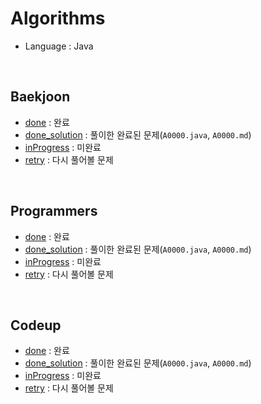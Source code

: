 ﻿# Algorithms
 - Language : Java
 
 <br>

## Baekjoon
- [done](https://github.com/GDana/Algorithms/tree/master/Baekjoon/src/done) : 완료
- [done_solution](https://github.com/GDana/Algorithms/tree/master/Baekjoon/src/done_solution) : 풀이한 완료된 문제(`A0000.java`, `A0000.md`)
- [inProgress](https://github.com/GDana/Algorithms/tree/master/Baekjoon/src/inProgress) : 미완료
- [retry](https://github.com/GDana/Algorithms/tree/master/Baekjoon/src/retry) : 다시 풀어볼 문제

<br>

## Programmers
- [done]() : 완료
- [done_solution]() : 풀이한 완료된 문제(`A0000.java`, `A0000.md`)
- [inProgress]() : 미완료
- [retry]() : 다시 풀어볼 문제

<br>

## Codeup
- [done]() : 완료
- [done_solution]() : 풀이한 완료된 문제(`A0000.java`, `A0000.md`)
- [inProgress]() : 미완료
- [retry]() : 다시 풀어볼 문제


